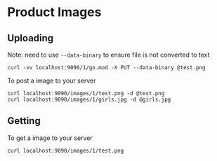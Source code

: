 # Product Images

## Uploading 

Note: need to use `--data-binary` to ensure file is not converted to text

```
curl -vv localhost:9090/1/go.mod -X PUT --data-binary @test.png
```

To post a image to your server
```
curl localhost:9090/images/1/test.png -d @test.png
curl localhost:9090/images/1/girls.jpg -d @girls.jpg
```

## Getting 
To get a image to your server
```
curl localhost:9090/images/1/test.png
```